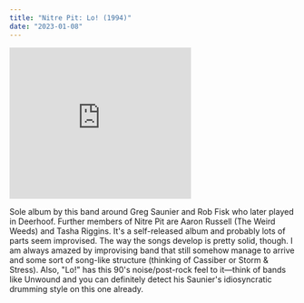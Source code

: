 ```yaml
---
title: "Nitre Pit: Lo! (1994)"
date: "2023-01-08"
---
```


<iframe allowfullscreen="" class="YOUTUBE-iframe-video" data-thumbnail-src="https://i.ytimg.com/vi/CA_SWF_d5HM/0.jpg" frameborder="0" height="266" src="https://www.youtube.com/embed/CA_SWF_d5HM?feature=player_embedded" width="320"></iframe>


Sole album by this band around Greg Saunier and Rob Fisk who later played in Deerhoof. Further members of Nitre Pit are Aaron Russell (The Weird Weeds) and Tasha Riggins. It's a self-released album and probably lots of parts seem improvised. The way the songs develop is pretty solid, though. I am always amazed by improvising band that still somehow manage to arrive and some sort of song-like structure (thinking of Cassiber or Storm & Stress). Also, "Lo!" has this 90's noise/post-rock feel to it—think of bands like Unwound and you can definitely detect his Saunier's idiosyncratic drumming style on this one already. 
